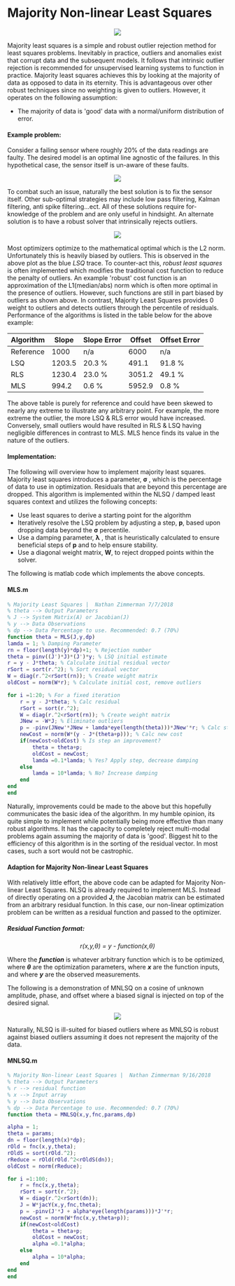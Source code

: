 # Majority Non-linear Least Squares 

<p align=center>
<img src="Images/MLS/MLS1.png"></img>
</p>

Majority least squares is a simple and robust outlier rejection method for least squares problems. Inevitably in practice, outliers and anomalies exist that corrupt data and the subsequent models. It follows that intrinsic outlier rejection is recommended  for unsupervised learning systems to function in practice. Majority least squares achieves this by looking at the majority of data as opposed to data in its eternity. This is advantageous over other robust techniques since no weighting is given to outliers. However, it operates on the following assumption: 

- The majority of data is 'good' data with a normal/uniform distribution of error.

#### Example problem: 

Consider a failing sensor where roughly 20% of the data readings are faulty. The desired model is an optimal line agnostic of the failures. In this hypothetical case, the sensor itself is un-aware of these faults. 

<p align=center>
<img src="Images/MLS/MLS2.png"></img>
</p>

To combat such an issue, naturally the best solution is to fix the sensor itself. Other sub-optimal strategies may include low pass filtering, Kalman filtering, anti spike filtering...ect. All of these solutions require for-knowledge of the problem and are only useful in hindsight. An alternate solution is to have a robust solver that intrinsically rejects outliers.  

<p align=center>
<img src="Images/MLS/MLS3.png"></img>
</p>

Most optimizers optimize to the mathematical optimal which is the L2 norm. Unfortunately this is heavily biased by outliers. This is observed in the above plot as the blue *LSQ* trace. To counter-act this, *robust least squares* is often implemented which modifies the traditional cost function to reduce the penalty of outliers. An example 'robust' cost function is an approximation of the L1(median/abs) norm which is often more optimal in the presence of outliers. However, such functions are still in part biased by outliers as shown above. In contrast, Majority Least Squares provides 0 weight to outliers and detects outliers through the percentile of residuals. Performance of the algorithms is listed in the table below for the above example: 


| Algorithm | Slope | Slope Error | Offset | Offset Error |   
| ----- | ----- | ---- | ----- | ---- | 
| Reference | 1000 | n/a |  6000 | n/a 
| LSQ | 1203.5 | 20.3 % | 491.1 | 91.8 %
| RLS | 1230.4 | 23.0 % |3051.2 | 49.1 %  
| MLS | 994.2 | 0.6 %  |  5952.9 | 0.8 % | 

The above table is purely for reference and could have been skewed to nearly any extreme to illustrate any arbitrary point. For example, the more extreme the outlier, the more LSQ & RLS error would have increased. Conversely, small outliers would have resulted in RLS & LSQ having negligible differences in contrast to MLS. MLS hence finds its value in the nature of the outliers.   

#### Implementation: 

The following will overview how to implement majority least squares. Majority least squares introduces a parameter, **σ** , which is the percentage of data to use in optimization. Residuals that are beyond this percentage are dropped. This algorithm is implemented within the NLSQ / damped least squares context and utilizes the following concepts:


- Use least squares to derive a starting point for the algorithm 
- Iteratively resolve the LSQ problem by adjusting a step, **p**, based upon dropping data beyond the **σ** percentile. 
- Use a damping parameter, **λ** , that is heuristically calculated to ensure beneficial steps of **p** and to help ensure stability.
- Use a diagonal weight matrix, **W**, to reject dropped points within the solver. 

The following is matlab code which implements the above concepts. 

#### MLS.m

```matlab
% Majority Least Squares |  Nathan Zimmerman 7/7/2018
% theta --> Output Parameters 
% J --> System Matrix(A) or Jacobian(J)
% y --> Data Observations 
% dp --> Data Percentage to use. Recommended: 0.7 (70%)
function theta = MLS(J,y,dp)
lamda = 1; % Damping Parameter 
rn = floor(length(y)*dp)+1; % Rejection number  
theta = pinv((J')*J)*(J')*y; % LSQ initial estimate 
r = y - J*theta; % Calculate initial residual vector 
rSort = sort(r.^2); % Sort residual vector 
W = diag(r.^2<rSort(rn)); % Create weight matrix
oldCost = norm(W*r); % Calculate initial cost, remove outliers  

for i =1:20; % For a fixed iteration
    r = y - J*theta; % Calc residual 
    rSort = sort(r.^2);
    W = diag(r.^2<rSort(rn)); % Create weight matrix 
    JNew = -W*J; % Eliminate outliers 
    p = -pinv(JNew'*JNew + lamda*eye(length(theta)))*JNew'*r; % Calc step
    newCost = norm(W*(y - J*(theta+p))); % Calc new cost
    if(newCost<oldCost) % Is step an improvement? 
        theta = theta+p;  
        oldCost = newCost;
        lamda =0.1*lamda; % Yes? Apply step, decrease damping 
    else
        lamda = 10*lamda; % No? Increase damping 
    end
end
end
```

Naturally, improvements could be made to the above but this hopefully communicates the basic idea of the algorithm. In my humble opinion, its quite simple to implement while potentially being more effective than many robust algorithms. It has the capacity to completely reject multi-modal problems again assuming the majority of data is 'good'. Biggest hit to the efficiency of this algorithm is in the sorting of the residual vector. In most cases, such a sort would not be castrophic. 

#### Adaption for Majority Non-linear Least Squares 

With relatively little effort, the above code can be adapted for Majority Non-linear Least Squares. NLSQ is already required to implement MLS. Instead of directly operating on a provided **J**, the Jacobian matrix can be estimated from an arbitrary residual function. In this case, our non-linear optimization problem can be written as a residual function and passed to the optimizer. 

##### Residual Function format:

<p align="center">
<i>r(x,y,θ) = y - function(x,θ)</i> 
</p>

Where the ***function*** is whatever arbitrary function which is to be optimized, where ***θ*** are the optimization parameters, where ***x*** are the function inputs, and where ***y*** are the observed measurements.   

The following is a demonstration of MNLSQ on a cosine of unknown amplitude, phase, and offset where a biased signal is injected on top of the desired signal.


<p align=center>
<img src="Images/MLS/nlmlsq1.png"></img>
</p>

Naturally, NLSQ is ill-suited for biased outliers where as MNLSQ is robust against biased outliers assuming it does not represent the majority of the data. 


#### MNLSQ.m

```matlab
% Majority Non-linear Least Squares |  Nathan Zimmerman 9/16/2018
% theta --> Output Parameters 
% r --> residual function 
% x --> Input array
% y --> Data Observations 
% dp --> Data Percentage to use. Recommended: 0.7 (70%)
function theta = MNLSQ(x,y,fnc,params,dp)

alpha = 1;
theta = params;
dn = floor(length(x)*dp);
rOld = fnc(x,y,theta);
rOldS = sort(rOld.^2);
rReduce = rOld(rOld.^2<rOldS(dn));
oldCost = norm(rReduce);

for i =1:100;
    r = fnc(x,y,theta);
    rSort = sort(r.^2);
    W = diag(r.^2<rSort(dn)); 
    J = W*jacY(x,y,fnc,theta);
    p = -pinv(J'*J + alpha*eye(length(params)))*J'*r;
    newCost = norm(W*fnc(x,y,theta+p));
    if(newCost<oldCost)
        theta = theta+p;  
        oldCost = newCost;
        alpha =0.1*alpha;
    else
        alpha = 10*alpha;
    end
end
end

```
